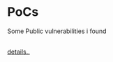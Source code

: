 # PoCs
Some Public vulnerabilities i found<br><br>

<html><a href="https://debug.yoga/whoami">details..</a></html>

<!--
- [(ZDI-CAN-8542)](https://www.zerodayinitiative.com/advisories/upcoming/) Apple.
- [(ZDI-CAN-8489)](https://www.zerodayinitiative.com/advisories/upcoming/) Apple.
- [(MSRC-52108)](https://rce.wtf/2019/06/10/w2k.html) Race Condition with Win32base.sys might lead to EOP.
- [(Apple Webkit Issue 198327) - 2](https://rce.wtf/2019/05/28/Safari.html) UAF in the browser process might lead to SBX.
- [(Apple Webkit Issue 198327) - 1](https://rce.wtf/2019/05/28/Safari.html) Compiler logic error leads to RCE.
- [(issue 126413103; google.com, googleadservices.com)](https://bughunter.withgoogle.com/profile/fe386863-fdae-4164-bf31-b13d25d4b8e9) fraud detection design issue.
- [(CVE-2018-8274)](https://www.zerodayinitiative.com/advisories/ZDI-18-609/) Microsoft Edge use-after-free RCE Vulnerability.
- [(ZDI-18-577)](https://www.zerodayinitiative.com/advisories/ZDI-18-577/) Microsoft Edge Type Confusion RCE Vulnerability.
- [(CVE-2018-8251)](https://www.zerodayinitiative.com/advisories/ZDI-18-579/) Microsoft Windows Media Foundation Use-After-Free RCE Vulnerability.
- [(CVE-2018-8123 , ZDI-18-433)](https://www.zerodayinitiative.com/advisories/ZDI-18-433/) Microsoft Edge Information Disclosure Vulnerability.
- [(CVE-2018-1021 , ZDI-18-428)](https://www.zerodayinitiative.com/advisories/ZDI-18-428/) Microsoft Edge Information Disclosure Vulnerability.
- [(CVE-2018-0763)](https://portal.msrc.microsoft.com/en-us/security-guidance/advisory/CVE-2018-0763) Microsoft Edge Information Disclosure Vulnerability.
- [(CVE-2017-15303)](https://nvd.nist.gov/vuln/detail/CVE-2017-15303) CPUID CPU-Z Kernel Driver OOB write - Local Privilege Escalation.
- [(CVE-2017-15302)](https://nvd.nist.gov/vuln/detail/CVE-2017-15302) CPUID CPU-Z Kernel Driver arbitrary read - Local Privilege Escalation.
-->
